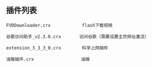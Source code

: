 ## 插件列表

    FVDDownloader.crx            flash下载视频

    谷歌访问助手_v2.3.0.crx       访问谷歌（需要设置主页网址激活）

    extension_3_3_3_0.crx        科学上网插件

    油猴插件.crx                  油猴
